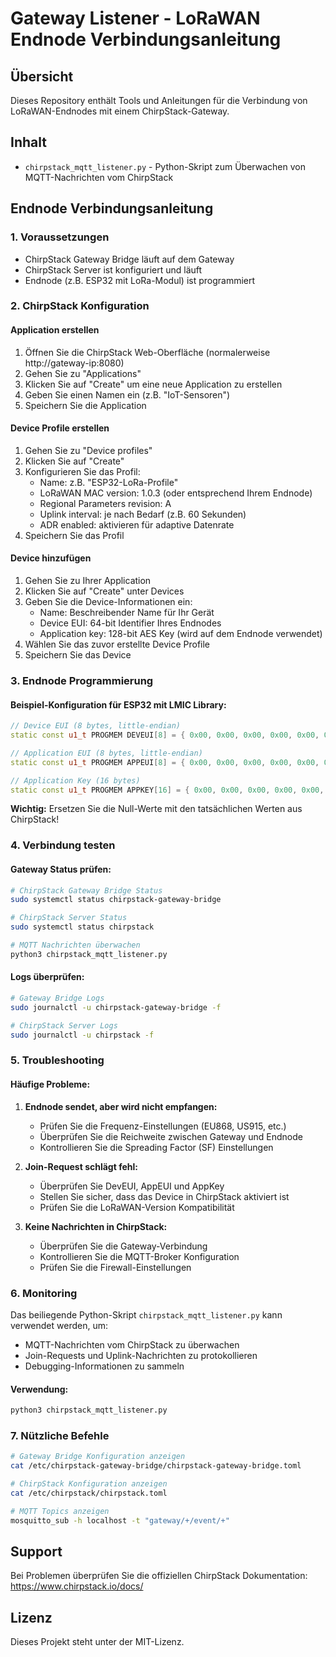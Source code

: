 # Gateway Listener - LoRaWAN Endnode Verbindungsanleitung

## Übersicht
Dieses Repository enthält Tools und Anleitungen für die Verbindung von LoRaWAN-Endnodes mit einem ChirpStack-Gateway.

## Inhalt
- `chirpstack_mqtt_listener.py` - Python-Skript zum Überwachen von MQTT-Nachrichten vom ChirpStack

## Endnode Verbindungsanleitung

### 1. Voraussetzungen
- ChirpStack Gateway Bridge läuft auf dem Gateway
- ChirpStack Server ist konfiguriert und läuft
- Endnode (z.B. ESP32 mit LoRa-Modul) ist programmiert

### 2. ChirpStack Konfiguration

#### Application erstellen
1. Öffnen Sie die ChirpStack Web-Oberfläche (normalerweise http://gateway-ip:8080)
2. Gehen Sie zu "Applications"
3. Klicken Sie auf "Create" um eine neue Application zu erstellen
4. Geben Sie einen Namen ein (z.B. "IoT-Sensoren")
5. Speichern Sie die Application

#### Device Profile erstellen
1. Gehen Sie zu "Device profiles"
2. Klicken Sie auf "Create"
3. Konfigurieren Sie das Profil:
   - Name: z.B. "ESP32-LoRa-Profile"
   - LoRaWAN MAC version: 1.0.3 (oder entsprechend Ihrem Endnode)
   - Regional Parameters revision: A
   - Uplink interval: je nach Bedarf (z.B. 60 Sekunden)
   - ADR enabled: aktivieren für adaptive Datenrate
4. Speichern Sie das Profil

#### Device hinzufügen
1. Gehen Sie zu Ihrer Application
2. Klicken Sie auf "Create" unter Devices
3. Geben Sie die Device-Informationen ein:
   - Name: Beschreibender Name für Ihr Gerät
   - Device EUI: 64-bit Identifier Ihres Endnodes
   - Application key: 128-bit AES Key (wird auf dem Endnode verwendet)
4. Wählen Sie das zuvor erstellte Device Profile
5. Speichern Sie das Device

### 3. Endnode Programmierung

#### Beispiel-Konfiguration für ESP32 mit LMIC Library:
```cpp
// Device EUI (8 bytes, little-endian)
static const u1_t PROGMEM DEVEUI[8] = { 0x00, 0x00, 0x00, 0x00, 0x00, 0x00, 0x00, 0x00 };

// Application EUI (8 bytes, little-endian) 
static const u1_t PROGMEM APPEUI[8] = { 0x00, 0x00, 0x00, 0x00, 0x00, 0x00, 0x00, 0x00 };

// Application Key (16 bytes)
static const u1_t PROGMEM APPKEY[16] = { 0x00, 0x00, 0x00, 0x00, 0x00, 0x00, 0x00, 0x00, 0x00, 0x00, 0x00, 0x00, 0x00, 0x00, 0x00, 0x00 };
```

**Wichtig:** Ersetzen Sie die Null-Werte mit den tatsächlichen Werten aus ChirpStack!

### 4. Verbindung testen

#### Gateway Status prüfen:
```bash
# ChirpStack Gateway Bridge Status
sudo systemctl status chirpstack-gateway-bridge

# ChirpStack Server Status  
sudo systemctl status chirpstack

# MQTT Nachrichten überwachen
python3 chirpstack_mqtt_listener.py
```

#### Logs überprüfen:
```bash
# Gateway Bridge Logs
sudo journalctl -u chirpstack-gateway-bridge -f

# ChirpStack Server Logs
sudo journalctl -u chirpstack -f
```

### 5. Troubleshooting

#### Häufige Probleme:
1. **Endnode sendet, aber wird nicht empfangen:**
   - Prüfen Sie die Frequenz-Einstellungen (EU868, US915, etc.)
   - Überprüfen Sie die Reichweite zwischen Gateway und Endnode
   - Kontrollieren Sie die Spreading Factor (SF) Einstellungen

2. **Join-Request schlägt fehl:**
   - Überprüfen Sie DevEUI, AppEUI und AppKey
   - Stellen Sie sicher, dass das Device in ChirpStack aktiviert ist
   - Prüfen Sie die LoRaWAN-Version Kompatibilität

3. **Keine Nachrichten in ChirpStack:**
   - Überprüfen Sie die Gateway-Verbindung
   - Kontrollieren Sie die MQTT-Broker Konfiguration
   - Prüfen Sie die Firewall-Einstellungen

### 6. Monitoring

Das beiliegende Python-Skript `chirpstack_mqtt_listener.py` kann verwendet werden, um:
- MQTT-Nachrichten vom ChirpStack zu überwachen
- Join-Requests und Uplink-Nachrichten zu protokollieren
- Debugging-Informationen zu sammeln

#### Verwendung:
```bash
python3 chirpstack_mqtt_listener.py
```

### 7. Nützliche Befehle

```bash
# Gateway Bridge Konfiguration anzeigen
cat /etc/chirpstack-gateway-bridge/chirpstack-gateway-bridge.toml

# ChirpStack Konfiguration anzeigen
cat /etc/chirpstack/chirpstack.toml

# MQTT Topics anzeigen
mosquitto_sub -h localhost -t "gateway/+/event/+"
```

## Support
Bei Problemen überprüfen Sie die offiziellen ChirpStack Dokumentation: https://www.chirpstack.io/docs/

## Lizenz
Dieses Projekt steht unter der MIT-Lizenz.
